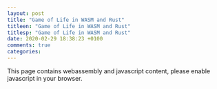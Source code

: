 ```yaml
---
layout: post
title: "Game of Life in WASM and Rust"
titleen: "Game of Life in WASM and Rust"
titlesp: "Game of Life in WASM and Rust"
date: 2020-02-29 18:38:23 +0100
comments: true
categories: 
---
```

<!-- more -->

<noscript>This page contains webassembly and javascript content, please enable javascript in your browser.</noscript>
<script type="module">
      // Use ES module import syntax to import functionality from the module
      // that we have compiled.
      //
      // Note that the `default` import is an initialization function which
      // will "boot" the module and make it ready to use. Currently browsers
      // don't support natively imported WebAssembly as an ES module, but
      // eventually the manual initialization won't be required!
      import init, { run } from '/assets/pkg/wasm_game_of_life_jamesmcm.js';

            async function runit() {
        // First up we need to actually load the wasm file, so we use the
        // default export to inform it where the wasm file is located on the
        // server, and then we wait on the returned promise to wait for the
        // wasm to be loaded.
        // It may look like this: `await init('./pkg/without_a_bundler_bg.wasm');`,
        // but there is also a handy default inside `init` function, which uses
        // `import.meta` to locate the wasm file relatively to js file
        //
        // Note that instead of a string here you can also pass in an instance
        // of `WebAssembly.Module` which allows you to compile your own module.
        // Also note that the promise, when resolved, yields the wasm module's
        // exports which is the same as importing the `*_bg` module in other
        // modes
        await init();

        // And afterwards we can use all the functionality defined in wasm.
        //run();
        }

      runit();
 </script>
<div id="placehere"></div>


